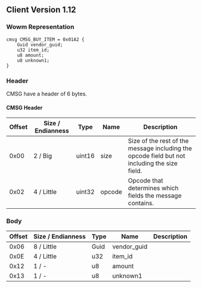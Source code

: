 ## Client Version 1.12

### Wowm Representation
```rust,ignore
cmsg CMSG_BUY_ITEM = 0x01A2 {
    Guid vendor_guid;    
    u32 item_id;    
    u8 amount;    
    u8 unknown1;    
}

```
### Header
CMSG have a header of 6 bytes.

#### CMSG Header
| Offset | Size / Endianness | Type   | Name   | Description |
| ------ | ----------------- | ------ | ------ | ----------- |
| 0x00   | 2 / Big           | uint16 | size   | Size of the rest of the message including the opcode field but not including the size field.|
| 0x02   | 4 / Little        | uint32 | opcode | Opcode that determines which fields the message contains.|
### Body
| Offset | Size / Endianness | Type | Name | Description |
| ------ | ----------------- | ---- | ---- | ----------- |
| 0x06 | 8 / Little | Guid | vendor_guid |  |
| 0x0E | 4 / Little | u32 | item_id |  |
| 0x12 | 1 / - | u8 | amount |  |
| 0x13 | 1 / - | u8 | unknown1 |  |
